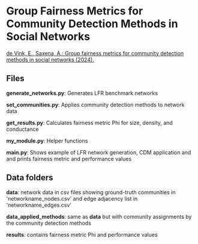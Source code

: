 # Group Fairness Metrics for Community Detection Methods in Social Networks

[de Vink, E., Saxena, A.: Group fairness metrics for community detection methods in social networks (2024).](https://arxiv.org/abs/2410.05487)

## Files
**generate_networks.py**: Generates LFR benchmark networks

**set_communities.py**: Applies community detection methods to network data

**get_results.py**: Calculates fairness metric Phi for size, density, and conductance

**my_module.py**: Helper functions

**main.py**: Shows example of LFR network generation, CDM application and and prints fairness metric and performance values

## Data folders
**data**: network data in csv files showing ground-truth communities in 'networkname_nodes.csv' and edge adjacency list in 'networkname_edges.csv'

**data_applied_methods**: same as **data** but with community assignments by the community detection methods

**results**: contains fairness metric Phi and performance values